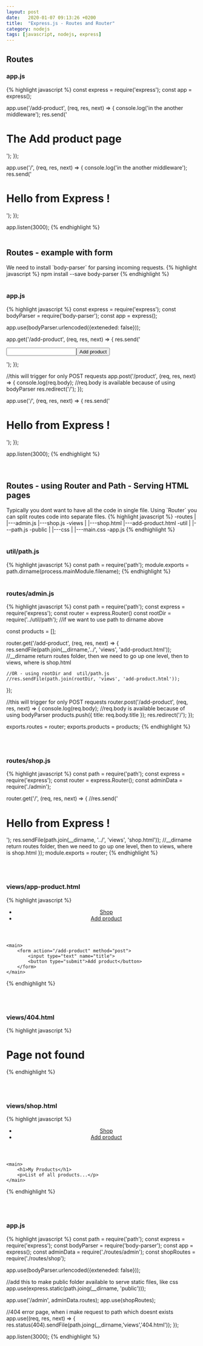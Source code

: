 ```yaml
---
layout: post
date:   2020-01-07 09:13:26 +0200
title:  "Express.js - Routes and Router"
category: nodejs
tags: [javascript, nodejs, express]
---
```


<h2>Routes</h2>
<h3>app.js</h3>
{% highlight javascript %}
const express = require('express');
const app = express();

app.use('/add-product', (req, res, next) => {
    console.log('in the another middleware');
    res.send('<h1>The Add product page</h1>');
});

app.use('/', (req, res, next) => {
    console.log('in the another middleware');
    res.send('<h1>Hello from Express !</h1>');
});

app.listen(3000);
{% endhighlight %}
<br /><br />


<h2>Routes - example with form</h2>
We need to install `body-parser` for parsing incoming requests.
{% highlight javascript %}
npm install --save body-parser
{% endhighlight %}
<br /><br />

<h3>app.js</h3>
{% highlight javascript %}
const express = require('express');
const bodyParser = require('body-parser');
const app = express();

app.use(bodyParser.urlencoded({exteneded: false}));

app.get('/add-product', (req, res, next) => {
    res.send('<form action="/product" method="POST"><input type="text" name="title"><button type="submit">Add product</button></form>');
});

//this will trigger for only POST requests
app.post('/product', (req, res, next) => {
    console.log(req.body);  //req.body is available because of using bodyParser
    res.redirect('/');
});

app.use('/', (req, res, next) => {
    res.send('<h1>Hello from Express !</h1>');
});

app.listen(3000);
{% endhighlight %}
<br /><br /><br />



<h2>Routes - using Router and Path - Serving HTML pages</h2>
Typically you dont want to have all the code in single file. Using `Router` you can split routes code into separate files.
{% highlight javascript %}
-routes
    |
    |---admin.js
    |---shop.js
-views
    |
    |---shop.html
    |---add-product.html
-util
    |
    |---path.js
-public
    |
    |---css
        |
        |---main.css
-app.js
{% endhighlight %}
<br /><br />

<h3>util/path.js</h3>
{% highlight javascript %}
const path = require('path');
module.exports = path.dirname(process.mainModule.filename);
{% endhighlight %}
<br /><br />

<h3>routes/admin.js</h3>
{% highlight javascript %}
const path = require('path');
const express = require('express');
const router = express.Router()
const rootDir = require('../util/path'); //if we want to use path to dirname above

const products = [];

router.get('/add-product', (req, res, next) => {
    res.sendFile(path.join(__dirname,'../', 'views', 'add-product.html'));
    //__dirname return routes folder, then we need to go up one level, then to views, where is shop.html

    //OR - using rootDir and  util/path.js
    //res.sendFile(path.join(rootDir, 'views', 'add-product.html'));
});

//this will trigger for only POST requests
router.post('/add-product', (req, res, next) => {
    console.log(req.body);  //req.body is available because of using bodyParser
    products.push({ title: req.body.title });
    res.redirect('/');
});

exports.routes = router;
exports.products = products;
{% endhighlight %}

<br /><br />

<h3>routes/shop.js</h3>
{% highlight javascript %}
const path = require('path');
const express = require('express');
const router = express.Router();
const adminData = require('./admin');

router.get('/', (req, res, next) => {
    //res.send('<h1>Hello from Express !</h1>');
    res.sendFile(path.join(__dirname, '../', 'views', 'shop.html'));
    //__dirname return routes folder, then we need to go up one level, then to views, where is shop.html
});
module.exports = router;
{% endhighlight %}

<br /><br />
<h3>views/app-product.html</h3>
{% highlight javascript %}
<!DOCTYPE html>
<html>
<body>
    <header>
        <nav>
            <ul>
                <li><a href="/">Shop</a></li>
                <li><a href="/add-product">Add product</a></li>
            </ul>
        </nav>
    </header>

    <main>
        <form action="/add-product" method="post">
            <input type="text" name="title">
            <button type="submit">Add product</button>
        </form>
    </main>
</body>
</html>
{% endhighlight %}

<br /><br />
<h3>views/404.html</h3>
{% highlight javascript %}
<!DOCTYPE html>
<html>
<body>
    <h1>Page not found</h1>
</body>
</html>
{% endhighlight %}


<br /><br />
<h3>views/shop.html</h3>
{% highlight javascript %}
<!DOCTYPE html>
<html>
<head>
    <!-- we are using express.static in app.js to serve static css file from public dir -->
    <link rel="stylesheet" href="/css/main.css">
</head>
<body>
    <header>
        <nav>
            <ul>
                <li><a href="/">Shop</a></li>
                <li><a href="/add-product">Add product</a></li>
            </ul>
        </nav>
    </header>

    <main>
        <h1>My Products</h1>
        <p>List of all products...</p>
    </main>
</body>
</html>
{% endhighlight %}

<br /><br />
<h3>app.js</h3>
{% highlight javascript %}
const path = require('path');
const express = require('express');
const bodyParser = require('body-parser');
const app = express();
const adminData = require('./routes/admin');
const shopRoutes = require('./routes/shop');

app.use(bodyParser.urlencoded({exteneded: false}));

//add this to make public folder available to serve static files, like css
app.use(express.static(path.joing(__dirname, 'public')));

app.use('/admin', adminData.routes);
app.use(shopRoutes);

//404 error page, when i make request to path which doesnt exists
app.use((req, res, next) => {
    res.status(404).sendFile(path.joing(__dirname,'views','404.html'));
});

app.listen(3000);
{% endhighlight %}
